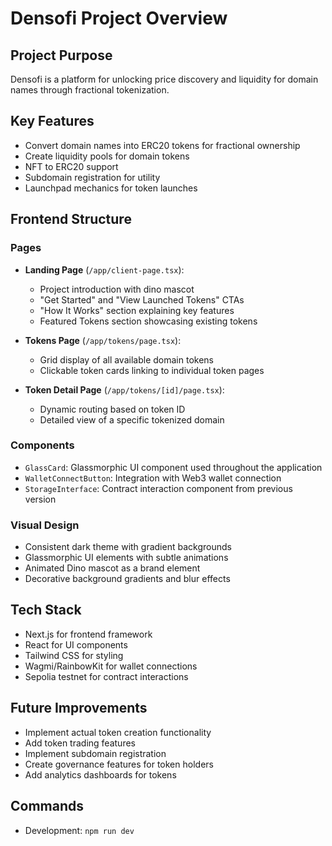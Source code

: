 # Densofi Project Overview

## Project Purpose
Densofi is a platform for unlocking price discovery and liquidity for domain names through fractional tokenization.

## Key Features
- Convert domain names into ERC20 tokens for fractional ownership
- Create liquidity pools for domain tokens
- NFT to ERC20 support
- Subdomain registration for utility
- Launchpad mechanics for token launches

## Frontend Structure

### Pages
- **Landing Page** (`/app/client-page.tsx`): 
  - Project introduction with dino mascot
  - "Get Started" and "View Launched Tokens" CTAs
  - "How It Works" section explaining key features
  - Featured Tokens section showcasing existing tokens

- **Tokens Page** (`/app/tokens/page.tsx`):
  - Grid display of all available domain tokens
  - Clickable token cards linking to individual token pages

- **Token Detail Page** (`/app/tokens/[id]/page.tsx`):
  - Dynamic routing based on token ID
  - Detailed view of a specific tokenized domain

### Components
- `GlassCard`: Glassmorphic UI component used throughout the application
- `WalletConnectButton`: Integration with Web3 wallet connection
- `StorageInterface`: Contract interaction component from previous version

### Visual Design
- Consistent dark theme with gradient backgrounds
- Glassmorphic UI elements with subtle animations
- Animated Dino mascot as a brand element
- Decorative background gradients and blur effects

## Tech Stack
- Next.js for frontend framework
- React for UI components
- Tailwind CSS for styling
- Wagmi/RainbowKit for wallet connections
- Sepolia testnet for contract interactions

## Future Improvements
- Implement actual token creation functionality
- Add token trading features
- Implement subdomain registration
- Create governance features for token holders
- Add analytics dashboards for tokens

## Commands
- Development: `npm run dev`